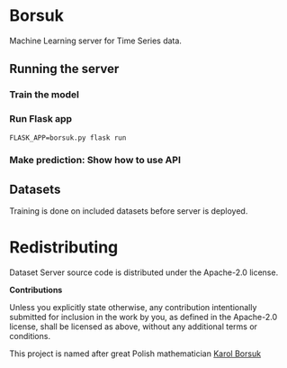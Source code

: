 # Borsuk

Machine Learning server for Time Series data.

 
## Running the server

### Train the model

### Run Flask app

```
FLASK_APP=borsuk.py flask run
```

### Make prediction: Show how to use API


## Datasets

Training is done on included datasets before server is deployed.
 

# Redistributing

Dataset Server source code is distributed under the Apache-2.0 license.

**Contributions**

Unless you explicitly state otherwise, any contribution intentionally submitted
for inclusion in the work by you, as defined in the Apache-2.0 license, shall be
licensed as above, without any additional terms or conditions.

This project is named after great Polish mathematician [Karol Borsuk](https://en.wikipedia.org/wiki/Karol_Borsuk)
